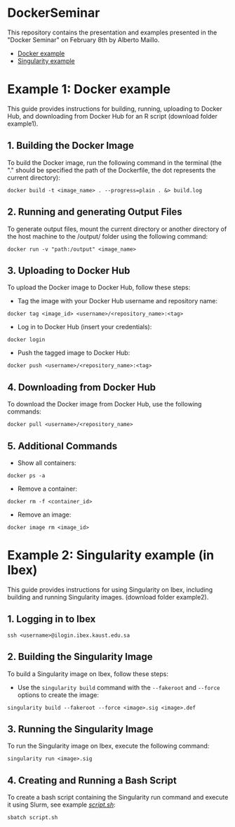 # DockerSeminar
This repository contains the presentation and examples presented in the "Docker Seminar" on February 8th by Alberto Maillo.
* [Docker example](#Example_1:_Docker_example)
* [Singularity example](#Example_2:_Singularity_example_(in_Ibex))

# Example 1: Docker example
This guide provides instructions for building, running, uploading to Docker Hub, and downloading from Docker Hub for an R script (download folder example1).

## 1. Building the Docker Image
To build the Docker image, run the following command in the terminal (the "." should be specified the path of the Dockerfile, the dot represents the current directory):
```	
docker build -t <image_name> . --progress=plain . &> build.log
```	

## 2. Running and generating Output Files
To generate output files, mount the current directory or another directory of the host machine to the /output/ folder using the following command:
```	
docker run -v "path:/output" <image_name>
```	
## 3. Uploading to Docker Hub
To upload the Docker image to Docker Hub, follow these steps:
- Tag the image with your Docker Hub username and repository name:
```	
docker tag <image_id> <username>/<repository_name>:<tag>
```	
- Log in to Docker Hub (insert your credentials):
```	
docker login
```	
- Push the tagged image to Docker Hub:
```	
docker push <username>/<repository_name>:<tag>
```	

## 4. Downloading from Docker Hub
To download the Docker image from Docker Hub, use the following commands:
```	
docker pull <username>/<repository_name>
```	

## 5. Additional Commands
- Show all containers:
```	
docker ps -a
```
- Remove a container:
```	
docker rm -f <container_id>
```	
- Remove an image:
```	
docker image rm <image_id>
```	

# Example 2: Singularity example (in Ibex)
This guide provides instructions for using Singularity on Ibex, including building and running Singularity images. (download folder example2).

## 1. Logging in to Ibex
```
ssh <username>@ilogin.ibex.kaust.edu.sa
```

## 2. Building the Singularity Image
To build a Singularity image on Ibex, follow these steps:
- Use the `singularity build` command with the `--fakeroot` and `--force` options to create the image:
```
singularity build --fakeroot --force <image>.sig <image>.def
```

## 3. Running the Singularity Image
To run the Singularity image on Ibex, execute the following command:
```
singularity run <image>.sig
```

## 4. Creating and Running a Bash Script
To create a bash script containing the Singularity run command and execute it using Slurm, see example *[script.sh](https://github.com/TranslationalBioinformaticsUnit/DockerSeminar/blob/main/example2/script.sh)*:
```
sbatch script.sh
```








